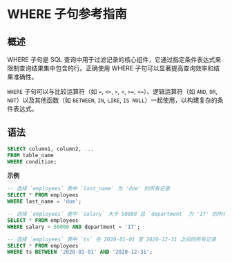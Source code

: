 # WHERE 子句参考指南

## 概述
WHERE 子句是 SQL 查询中用于过滤记录的核心组件，它通过指定条件表达式来限制查询结果集中包含的行。正确使用 WHERE 子句可以显著提高查询效率和结果准确性。

`WHERE` 子句可以与比较运算符（如 `=`, `<>`, `>`, `<`, `>=`, `<=`）、逻辑运算符（如 `AND`, `OR`, `NOT`）以及其他函数（如 `BETWEEN`, `IN`, `LIKE`, `IS NULL`）一起使用，以构建复杂的条件表达式。

## 语法
```sql
SELECT column1, column2, ...
FROM table_name
WHERE condition;
```

**示例**

```sql
-- 选择 `employees` 表中 `last_name` 为 'doe' 的所有记录
SELECT * FROM employees
WHERE last_name = 'doe';

-- 选择 `employees` 表中 `salary` 大于 50000 且 `department` 为 'IT' 的所有记录
SELECT * FROM employees
WHERE salary > 50000 AND department = 'IT';

-- 选择 `employees` 表中 `ts` 在 2020-01-01 至 2020-12-31 之间的所有记录
SELECT * FROM employees
WHERE ts BETWEEN '2020-01-01' AND '2020-12-31';

```
